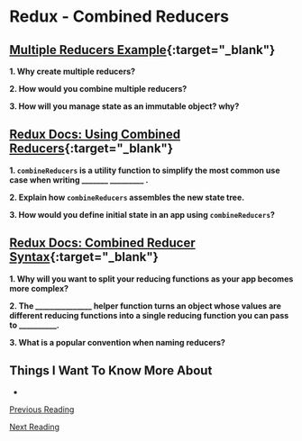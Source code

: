# Redux - Combined Reducers

## [Multiple Reducers Example](https://www.youtube.com/watch?v=gBER4Or86hE){:target="_blank"}

**1. Why create multiple reducers?**

**2. How would you combine multiple reducers?**

**3. How will you manage state as an immutable object?  why?**

## [Redux Docs: Using Combined Reducers](https://redux.js.org/recipes/structuring-reducers/using-combinereducers/){:target="_blank"}

**1. `combineReducers` is a utility function to simplify the most common use case when writing _______ _________ .**

**2. Explain how `combineReducers` assembles the new state tree.**

**3. How would you define initial state in an app using `combineReducers`?**

## [Redux Docs: Combined Reducer Syntax](https://redux.js.org/api/combinereducers/){:target="_blank"}

**1. Why will you want to split your reducing functions as your app becomes more complex?**

**2. The _______________ helper function turns an object whose values are different reducing functions into a single reducing function you can pass to __________.**

**3. What is a popular convention when naming reducers?**

## Things I Want To Know More About

-

[Previous Reading](./class-36.md)

[Next Reading](./class-38.md)
